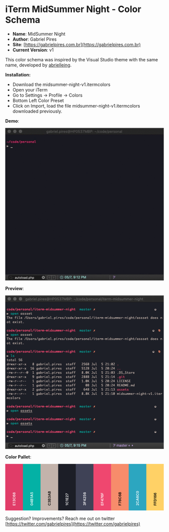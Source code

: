 # iTerm MidSummer Night - Color Schema

* **Name**: MidSummer Night 
* **Author**: Gabriel Pires
* **Site**: [https://gabrielpires.com.br](https://gabrielpires.com.br)
* **Current Version**: v1

This color schema was inspired by the Visual Studio theme with the same name, developed by [abrielleing](https://github.com/abrielleing/midsummer-night).

**Installation:** 

* Download the midsummer-night-v1.itermcolors
* Open your iTerm
* Go to Settings -> Profile -> Colors
* Bottom Left Color Preset
* Click on Import, load the file midsummer-night-v1.itermcolors downloaded previously.

**Demo**:

![](https://github.com/gabrielpires/iterm-midsummer-night-theme/blob/master/assets/iterm-midsummer-night-sample.gif?raw=true)

**Preview**:

![](https://github.com/gabrielpires/iterm-midsummer-night-theme/blob/master/assets/iterm-midsummer-night-sample.png?raw=true)

**Color Pallet**:

![](https://github.com/gabrielpires/iterm-midsummer-night-theme/blob/master/assets/colors-midsummer-night-v1.png?raw=true)

Suggestion? Improvements?
Reach me out on twitter [https://twitter.com/gabrielpires](https://twitter.com/gabrielpires)

